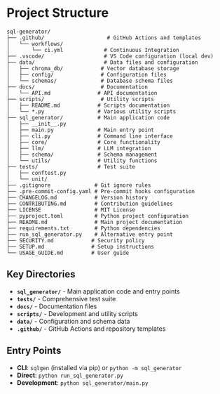# Project Structure

```
sql-generator/
├── .github/                    # GitHub Actions and templates
│   └── workflows/
│       └── ci.yml             # Continuous Integration
├── .vscode/                   # VS Code configuration (local dev)
├── data/                      # Data files and configuration
│   ├── chroma_db/            # Vector database storage
│   ├── config/               # Configuration files
│   └── schemas/              # Database schema files
├── docs/                     # Documentation
│   └── API.md               # API documentation
├── scripts/                  # Utility scripts
│   ├── README.md            # Scripts documentation
│   └── *.py                 # Various utility scripts
├── sql_generator/           # Main application code
│   ├── __init__.py
│   ├── main.py              # Main entry point
│   ├── cli.py               # Command line interface
│   ├── core/                # Core functionality
│   ├── llm/                 # LLM integration
│   ├── schema/              # Schema management
│   └── utils/               # Utility functions
├── tests/                   # Test suite
│   ├── conftest.py
│   └── unit/
├── .gitignore              # Git ignore rules
├── .pre-commit-config.yaml # Pre-commit hooks configuration
├── CHANGELOG.md            # Version history
├── CONTRIBUTING.md         # Contribution guidelines
├── LICENSE                 # MIT License
├── pyproject.toml          # Python project configuration
├── README.md               # Main project documentation
├── requirements.txt        # Python dependencies
├── run_sql_generator.py    # Alternative entry point
├── SECURITY.md            # Security policy
├── SETUP.md               # Setup instructions
└── USAGE_GUIDE.md         # User guide
```

## Key Directories

- **`sql_generator/`** - Main application code and entry points
- **`tests/`** - Comprehensive test suite
- **`docs/`** - Documentation files
- **`scripts/`** - Development and utility scripts
- **`data/`** - Configuration and schema data
- **`.github/`** - GitHub Actions and repository templates

## Entry Points

- **CLI**: `sqlgen` (installed via pip) or `python -m sql_generator`
- **Direct**: `python run_sql_generator.py`
- **Development**: `python sql_generator/main.py`

